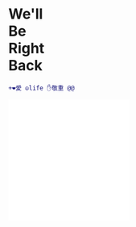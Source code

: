 <h1>
We'll<br>
Be<br>
Right<br>
Back 
</h1>

 
```diff
+❤️愛 ☮life ✋敬重 @@
```

![test](https://raw.githubusercontent.com/louisgv/louisgv/gh-pages/test.svg)
